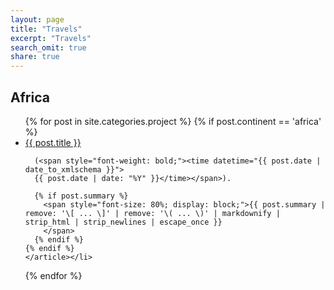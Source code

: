 ```yaml
---
layout: page
title: "Travels"
excerpt: "Travels"
search_omit: true
share: true
---
```


## Africa

<ul class="post-list">
  {% for post in site.categories.project %}
    {% if post.continent == 'africa' %}
      <li><article>
      <a href="{{ post.projurl }}">{{ post.title }}</a>

      (<span style="font-weight: bold;"><time datetime="{{ post.date | date_to_xmlschema }}">
      {{ post.date | date: "%Y" }}</time></span>).

      {% if post.summary %}
        <span style="font-size: 80%; display: block;">{{ post.summary | remove: '\[ ... \]' | remove: '\( ... \)' | markdownify | strip_html | strip_newlines | escape_once }}
        </span>
      {% endif %}
    {% endif %}
    </article></li>
  {% endfor %}
</ul>
